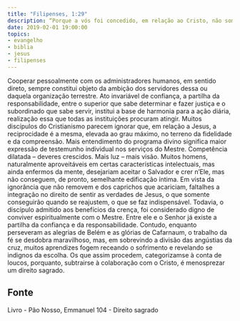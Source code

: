 ```yaml
---
title: "Filipenses, 1:29"
description: “Porque a vós foi concedido, em relação ao Cristo, não somente crer nele, como também padecer por ele.” - Paulo
date: 2019-02-01 19:00:00
topics: 
- evangelho
- biblia
- jesus
- filipenses
---
```


Cooperar pessoalmente com os administradores humanos, em sentido
direto, sempre constitui objeto da ambição dos servidores dessa ou daquela
organização terrestre.
Ato invariável de confiança, a partilha da responsabilidade, entre o superior
que sabe determinar e fazer justiça e o subordinado que sabe servir, institui a base de
harmonia para a ação diária, realização essa que todas as instituições procuram
atingir. Muitos discípulos do Cristianismo parecem ignorar que, em relação a Jesus,
a reciprocidade é a mesma, elevada ao grau máximo, no terreno da fidelidade e da
compreensão.
Mais entendimento do programa divino significa maior expressão de
testemunho individual nos serviços do Mestre.
Competência dilatada – deveres crescidos.
Mais luz – mais visão.
Muitos homens, naturalmente aproveitáveis em certas características
intelectuais, mas ainda enfermos da mente, desejariam aceitar o Salvador e crer
n’Ele, mas não conseguem, de pronto, semelhante edificação íntima. Em vista da
ignorância que não removem e dos caprichos que acariciam, falta­lhes a integração
no direito de sentir as verdades de Jesus, o que somente conseguirão quando se
reajustem, o que se faz indispensável.
Todavia, o discípulo admitido aos benefícios da crença, foi considerado
digno de conviver espiritualmente com o Mestre.
Entre ele e o Senhor já existe a partilha da confiança e da responsabilidade.
Contudo, enquanto perseveram as alegrias de Belém e as glórias de
Cafarnaum, o trabalho da fé se desdobra maravilhoso, mas, em sobrevindo a divisão
das angústias da cruz, muitos aprendizes fogem receando o sofrimento e revelando­
se indignos da escolha. Os que assim procedem, categorizam­se à conta de loucos,
porquanto, subtrair­se à colaboração com o Cristo, é menosprezar um direito
sagrado.




## Fonte
Livro - Pão Nosso, Emmanuel
104 - Direito sagrado
